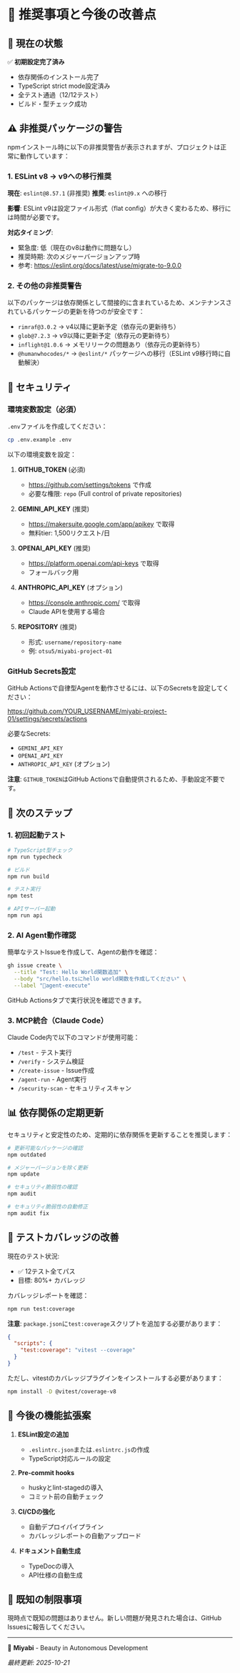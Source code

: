 # 🔧 推奨事項と今後の改善点

## 📌 現在の状態

✅ **初期設定完了済み**
- 依存関係のインストール完了
- TypeScript strict mode設定済み
- 全テスト通過（12/12テスト）
- ビルド・型チェック成功

## ⚠️ 非推奨パッケージの警告

npmインストール時に以下の非推奨警告が表示されますが、プロジェクトは正常に動作しています：

### 1. ESLint v8 → v9への移行推奨

**現在**: `eslint@8.57.1` (非推奨)
**推奨**: `eslint@9.x` への移行

**影響**: ESLint v9は設定ファイル形式（flat config）が大きく変わるため、移行には時間が必要です。

**対応タイミング**:
- 緊急度: 低（現在のv8は動作に問題なし）
- 推奨時期: 次のメジャーバージョンアップ時
- 参考: https://eslint.org/docs/latest/use/migrate-to-9.0.0

### 2. その他の非推奨警告

以下のパッケージは依存関係として間接的に含まれているため、メンテナンスされているパッケージの更新を待つのが安全です：

- `rimraf@3.0.2` → v4以降に更新予定（依存元の更新待ち）
- `glob@7.2.3` → v9以降に更新予定（依存元の更新待ち）
- `inflight@1.0.6` → メモリリークの問題あり（依存元の更新待ち）
- `@humanwhocodes/*` → `@eslint/*` パッケージへの移行（ESLint v9移行時に自動解決）

## 🔐 セキュリティ

### 環境変数設定（必須）

`.env`ファイルを作成してください：

```bash
cp .env.example .env
```

以下の環境変数を設定：

1. **GITHUB_TOKEN** (必須)
   - https://github.com/settings/tokens で作成
   - 必要な権限: `repo` (Full control of private repositories)

2. **GEMINI_API_KEY** (推奨)
   - https://makersuite.google.com/app/apikey で取得
   - 無料tier: 1,500リクエスト/日

3. **OPENAI_API_KEY** (推奨)
   - https://platform.openai.com/api-keys で取得
   - フォールバック用

4. **ANTHROPIC_API_KEY** (オプション)
   - https://console.anthropic.com/ で取得
   - Claude APIを使用する場合

5. **REPOSITORY** (推奨)
   - 形式: `username/repository-name`
   - 例: `otsu5/miyabi-project-01`

### GitHub Secrets設定

GitHub Actionsで自律型Agentを動作させるには、以下のSecretsを設定してください：

https://github.com/YOUR_USERNAME/miyabi-project-01/settings/secrets/actions

必要なSecrets:
- `GEMINI_API_KEY`
- `OPENAI_API_KEY`
- `ANTHROPIC_API_KEY` (オプション)

**注意**: `GITHUB_TOKEN`はGitHub Actionsで自動提供されるため、手動設定不要です。

## 🚀 次のステップ

### 1. 初回起動テスト

```bash
# TypeScript型チェック
npm run typecheck

# ビルド
npm run build

# テスト実行
npm test

# APIサーバー起動
npm run api
```

### 2. AI Agent動作確認

簡単なテストIssueを作成して、Agentの動作を確認：

```bash
gh issue create \
  --title "Test: Hello World関数追加" \
  --body "src/hello.tsにhello world関数を作成してください" \
  --label "🤖agent-execute"
```

GitHub Actionsタブで実行状況を確認できます。

### 3. MCP統合（Claude Code）

Claude Code内で以下のコマンドが使用可能：

- `/test` - テスト実行
- `/verify` - システム検証
- `/create-issue` - Issue作成
- `/agent-run` - Agent実行
- `/security-scan` - セキュリティスキャン

## 📊 依存関係の定期更新

セキュリティと安定性のため、定期的に依存関係を更新することを推奨します：

```bash
# 更新可能なパッケージの確認
npm outdated

# メジャーバージョンを除く更新
npm update

# セキュリティ脆弱性の確認
npm audit

# セキュリティ脆弱性の自動修正
npm audit fix
```

## 🧪 テストカバレッジの改善

現在のテスト状況:
- ✅ 12テスト全てパス
- 目標: 80%+ カバレッジ

カバレッジレポートを確認：

```bash
npm run test:coverage
```

**注意**: `package.json`に`test:coverage`スクリプトを追加する必要があります：

```json
{
  "scripts": {
    "test:coverage": "vitest --coverage"
  }
}
```

ただし、vitestのカバレッジプラグインをインストールする必要があります：

```bash
npm install -D @vitest/coverage-v8
```

## 📝 今後の機能拡張案

1. **ESLint設定の追加**
   - `.eslintrc.json`または`.eslintrc.js`の作成
   - TypeScript対応ルールの設定

2. **Pre-commit hooks**
   - huskyとlint-stagedの導入
   - コミット前の自動チェック

3. **CI/CDの強化**
   - 自動デプロイパイプライン
   - カバレッジレポートの自動アップロード

4. **ドキュメント自動生成**
   - TypeDocの導入
   - API仕様の自動生成

## 🐛 既知の制限事項

現時点で既知の問題はありません。新しい問題が発見された場合は、GitHub Issuesに報告してください。

---

🌸 **Miyabi** - Beauty in Autonomous Development

*最終更新: 2025-10-21*
